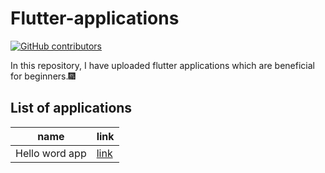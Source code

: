 # Flutter-applications
[![GitHub contributors](https://img.shields.io/github/contributors/Naereen/badges.svg)](https://github.com/cherry247/Flutter-applications)

In this repository, I have uploaded flutter applications which are beneficial for beginners.🎆

## List of applications
name  | link
------------- | -------------
Hello word app  | [link](https://github.com/cherry247/Flutter-applications/tree/master/flutter_application_1)




